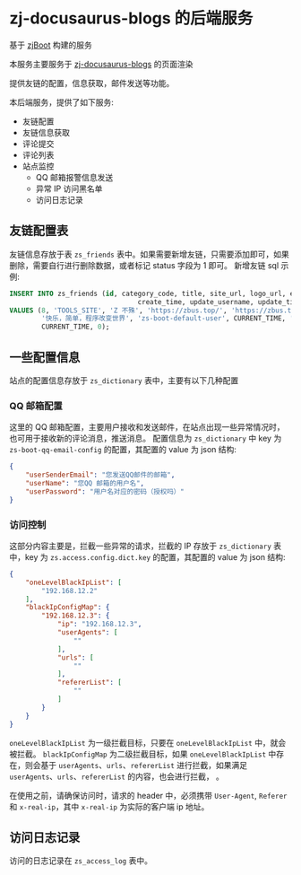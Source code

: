 # zj-docusaurus-blogs 的后端服务

基于 [zjBoot](https://github.com/zhoujun134/zjBoot) 构建的服务

本服务主要服务于 [zj-docusaurus-blogs](https://github.com/zhoujun134/zj-docusaurus-blogs) 的页面渲染

提供友链的配置，信息获取，邮件发送等功能。

本后端服务，提供了如下服务: 
+ 友链配置
+ 友链信息获取
+ 评论提交
+ 评论列表
+ 站点监控
  + QQ 邮箱报警信息发送
  + 异常 IP 访问黑名单
  + 访问日志记录

## 友链配置表

友链信息存放于表 `zs_friends` 表中。如果需要新增友链，只需要添加即可，如果删除，需要自行进行删除数据，或者标记 status 字段为 1 即可。
新增友链 sql 示例: 
```sql
INSERT INTO zs_friends (id, category_code, title, site_url, logo_url, email, description, create_username,
                                create_time, update_username, update_time, deleted)
VALUES (8, 'TOOLS_SITE', 'Z 不殊', 'https://zbus.top/', 'https://zbus.top/logo.png', null,
        '快乐，简单，程序改变世界', 'zs-boot-default-user', CURRENT_TIME, 'zs-boot-default-user',
        CURRENT_TIME, 0);
```
## 一些配置信息
站点的配置信息存放于 `zs_dictionary` 表中，主要有以下几种配置
### QQ 邮箱配置
这里的 QQ 邮箱配置，主要用户接收和发送邮件，在站点出现一些异常情况时，也可用于接收新的评论消息，推送消息。
配置信息为 `zs_dictionary` 中 key 为 `zs-boot-qq-email-config` 的配置，其配置的 value 为 json 结构:
```json
{
    "userSenderEmail": "您发送QQ邮件的邮箱",
    "userName": "您QQ 邮箱的用户名",
    "userPassword": "用户名对应的密码（授权吗）"
}
```

### 访问控制

这部分内容主要是，拦截一些异常的请求，拦截的 IP 存放于 `zs_dictionary` 表中，key 为 `zs.access.config.dict.key` 的配置，其配置的 value 为 json 结构:

```json
{
    "oneLevelBlackIpList": [
        "192.168.12.2"
    ],
    "blackIpConfigMap": {
        "192.168.12.3": {
            "ip": "192.168.12.3",
            "userAgents": [
                ""
            ],
            "urls": [
                ""
            ],
            "refererList": [
                ""
            ]
        }
    }
}
```
`oneLevelBlackIpList` 为一级拦截目标，只要在 `oneLevelBlackIpList` 中，就会被拦截。
`blackIpConfigMap` 为二级拦截目标，如果 `oneLevelBlackIpList` 中存在，则会基于 `userAgents`、`urls`、`refererList` 进行拦截，如果满足 `userAgents`、`urls`、`refererList` 的内容，也会进行拦截， 。

在使用之前，请确保访问时，请求的 header 中，必须携带 `User-Agent`, `Referer` 和 `x-real-ip`，其中 `x-real-ip` 为实际的客户端 ip 地址。

## 访问日志记录
访问的日志记录在 `zs_access_log` 表中。
